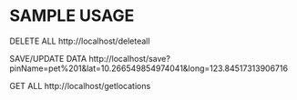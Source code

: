 # SAMPLE USAGE

DELETE ALL
http://localhost/deleteall

SAVE/UPDATE DATA
http://localhost/save?pinName=pet%201&lat=10.266549854974041&long=123.84517313906716

GET ALL
http://localhost/getlocations